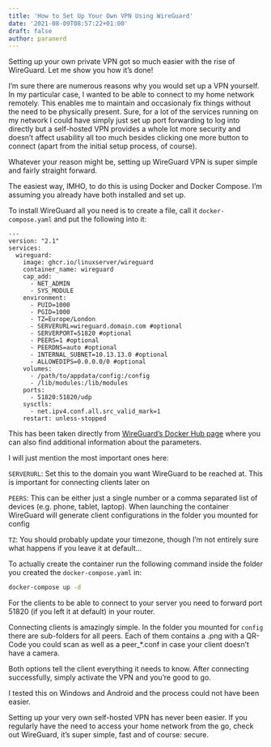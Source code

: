 ```yaml
---
title: 'How to Set Up Your Own VPN Using WireGuard'
date: '2021-08-09T08:57:22+01:00'
draft: false
author: paranerd
---
```


Setting up your own private VPN got so much easier with the rise of WireGuard. Let me show you how it’s done!

I’m sure there are numerous reasons why you would set up a VPN yourself. In my particular case, I wanted to be able to connect to my home network remotely. This enables me to maintain and occasionaly fix things without the need to be physically present. Sure, for a lot of the services running on my network I could have simply just set up port forwarding to log into directly but a self-hosted VPN provides a whole lot more security and doesn’t affect usability all too much besides clicking one more button to connect (apart from the initial setup process, of course).

Whatever your reason might be, setting up WireGuard VPN is super simple and fairly straight forward.

The easiest way, IMHO, to do this is using Docker and Docker Compose. I’m assuming you already have both installed and set up.

To install WireGuard all you need is to create a file, call it `docker-compose.yaml` and put the following into it:

```
---
version: "2.1"
services:
  wireguard:
    image: ghcr.io/linuxserver/wireguard
    container_name: wireguard
    cap_add:
      - NET_ADMIN
      - SYS_MODULE
    environment:
      - PUID=1000
      - PGID=1000
      - TZ=Europe/London
      - SERVERURL=wireguard.domain.com #optional
      - SERVERPORT=51820 #optional
      - PEERS=1 #optional
      - PEERDNS=auto #optional
      - INTERNAL_SUBNET=10.13.13.0 #optional
      - ALLOWEDIPS=0.0.0.0/0 #optional
    volumes:
      - /path/to/appdata/config:/config
      - /lib/modules:/lib/modules
    ports:
      - 51820:51820/udp
    sysctls:
      - net.ipv4.conf.all.src_valid_mark=1
    restart: unless-stopped
```

This has been taken directly from [WireGuard’s Docker Hub page](https://hub.docker.com/r/linuxserver/wireguard) where you can also find additional information about the parameters.

I will just mention the most important ones here:

`SERVERURL`: Set this to the domain you want WireGuard to be reached at. This is important for connecting clients later on

`PEERS`: This can be either just a single number or a comma separated list of devices (e.g. phone, tablet, laptop). When launching the container WireGuard will generate client configurations in the folder you mounted for config

`TZ`: You should probably update your timezone, though I’m not entirely sure what happens if you leave it at default...

To actually create the container run the following command inside the folder you created the `docker-compose.yaml` in:

```bash
docker-compose up -d
```

For the clients to be able to connect to your server you need to forward port 51820 (if you left it at default) in your router.

Connecting clients is amazingly simple. In the folder you mounted for `config` there are sub-folders for all peers. Each of them contains a .png with a QR-Code you could scan as well as a peer_*.conf in case your client doesn’t have a camera.

Both options tell the client everything it needs to know. After connecting successfully, simply activate the VPN and you’re good to go.

I tested this on Windows and Android and the process could not have been easier.

Setting up your very own self-hosted VPN has never been easier. If you regularly have the need to access your home network from the go, check out WireGuard, it’s super simple, fast and of course: secure.
